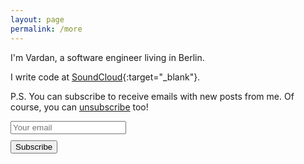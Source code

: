 ```yaml
---
layout: page
permalink: /more
---
```


I'm Vardan, a software engineer living in Berlin.

I write code at [SoundCloud](https://soundcloud.com){:target="_blank"}.

P.S. You can subscribe to receive emails with new posts from me. Of course, you can [unsubscribe](/unsubscribe) too!
<form method="POST" action="http://formspree.io/vardants@gmail.com">
  <div style="margin-bottom: 10px;">	
  	<input type="email" name="email" class="input" maxlength="255" placeholder="Your email" required="required">
  </div>   
  <input type="hidden" name="_next" value="https://vtorosyan.github.io/subscribed"/>
  <input type="hidden" name="_subject" value="subscribe"/>
  <input type="hidden" name="_format" value="text"/>
  <button type="submit">Subscribe</button>
</form>
